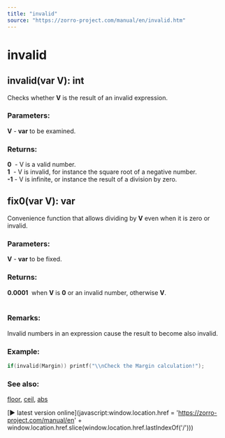 ```yaml
---
title: "invalid"
source: "https://zorro-project.com/manual/en/invalid.htm"
---
```


# invalid

## invalid(var V): int

Checks whether **V** is the result of an invalid expression.

### Parameters:

**V** - **var** to be examined.  

### Returns:

**0**  - V is a valid number.  
**1**  - V is invalid, for instance the square root of a negative number.  
**\-1** - V is infinite, or instance the result of a division by zero.  
  

## fix0(var V): var

Convenience function that allows dividing by **V** even when it is zero or invalid.

### Parameters:

**V** - **var** to be fixed.  

### Returns:

**0.0001**  when **V** is **0** or an invalid number, otherwise **V**.  
   

### Remarks:

Invalid numbers in an expression cause the result to become also invalid. 

### Example:

```c
if(invalid(Margin)) printf("\\nCheck the Margin calculation!");
```

### See also:

[floor](076_floor_ceil.md), [ceil](076_floor_ceil.md), [abs](065_abs.md)

[► latest version online](javascript:window.location.href = 'https://zorro-project.com/manual/en' + window.location.href.slice\(window.location.href.lastIndexOf\('/'\)\))
